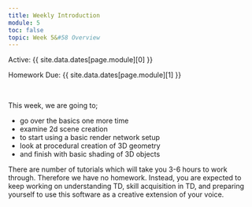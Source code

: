 ```yaml
---
title: Weekly Introduction
module: 5
toc: false
topic: Week 5&#58 Overview
---
```




Active: {{ site.data.dates[page.module][0] }}

Homework Due: {{ site.data.dates[page.module][1] }}

<br />


This week, we are going to;

- go over the basics one more time
- examine 2d scene creation
- to start using a basic render network setup
- look at procedural creation of 3D geometry
- and finish with basic shading of 3D objects

There are number of tutorials which will take you 3-6 hours to work through. Therefore we have no homework. Instead, you are expected to keep working on understanding TD, skill acquisition in TD, and preparing yourself to use this software as a creative extension of your voice. 
